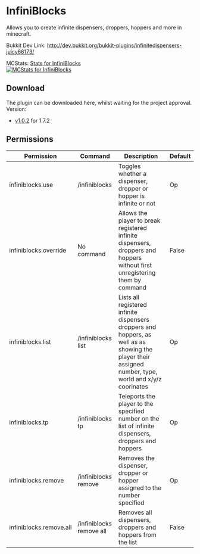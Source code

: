 InfiniBlocks
============

Allows you to create infinite dispensers, droppers, hoppers and more in minecraft.

Bukkit Dev Link: http://dev.bukkit.org/bukkit-plugins/infinitedispensers-juicy66173/


MCStats: [Stats for InfiniBlocks](http://mcstats.org/plugin/InfiniBlocks)  
[![MCStats for InfiniBlocks](http://api.mcstats.org/signature/InfiniBlocks.png)](http://mcstats.org/plugin/InfiniBlocks)


Download
--------


The plugin can be downloaded here, whilst waiting for the project approval.
Version:
  
* [v1.0.2](http://dev.bukkit.org/media/files/774/781/InfiniBlocks_v1.0.2.jar) for 1.7.2




Permissions
-----------



|Permission|Command|Description|Default|
|----------|-------|-----------|-------|
|infiniblocks.use|/infiniblocks|Toggles whether a dispenser, dropper or hopper is infinite or not|Op|
|infiniblocks.override|No command|Allows the player to break registered infinite dispensers, droppers and hoppers without first unregistering them by command|False|
|infiniblocks.list|/infiniblocks list|Lists all registered infinite dispensers droppers and hoppers, as well as as showing the player their assigned number, type, world and x/y/z coorinates|Op|
|infiniblocks.tp|/infiniblocks tp <number>|Teleports the player to the specified number on the list of infinite dispensers, droppers and hoppers|Op|
|infiniblocks.remove|/infiniblocks remove <number>|Removes the dispenser, dropper or hopper assigned to the number specified|Op|
|infiniblocks.remove.all|/infiniblocks remove all|Removes all dispensers, droppers and hoppers from the list|False|
